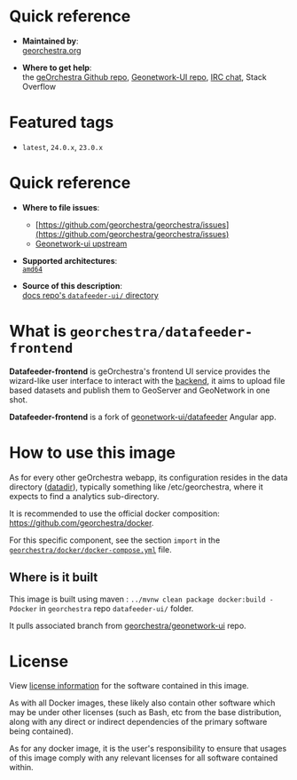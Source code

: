 # Quick reference

-    **Maintained by**:  
      [georchestra.org](https://www.georchestra.org/)

-    **Where to get help**:  
     the [geOrchestra Github repo](https://github.com/georchestra/georchestra), [Geonetwork-UI repo](https://github.com/geonetwork/geonetwork-ui/), [IRC chat](https://matrix.to/#/#georchestra:osgeo.org), Stack Overflow

# Featured tags

- `latest`, `24.0.x`, `23.0.x`

# Quick reference

- **Where to file issues**: 
  - [https://github.com/georchestra/georchestra/issues](https://github.com/georchestra/georchestra/issues)
  - [Geonetwork-ui upstream](https://github.com/geonetwork/geonetwork-ui/)

-	**Supported architectures**:   
     [`amd64`](https://hub.docker.com/r/amd64/docker/)

-	**Source of this description**:  
     [docs repo's `datafeeder-ui/` directory](https://github.com/georchestra/georchestra/blob/master/datafeeder-ui/DOCKER_HUB.md)

# What is `georchestra/datafeeder-frontend`

**Datafeeder-frontend** is geOrchestra's frontend UI service provides the wizard-like user interface to interact with the [backend](https://hub.docker.com/r/georchestra/datafeeder), it aims to upload file based datasets and publish them to GeoServer and GeoNetwork in one shot.

**Datafeeder-frontend** is a fork of [geonetwork-ui/datafeeder](https://github.com/geonetwork/geonetwork-ui/) Angular app.

# How to use this image

As for every other geOrchestra webapp, its configuration resides in the data directory ([datadir](https://github.com/georchestra/datadir)), typically something like /etc/georchestra, where it expects to find a analytics sub-directory.

It is recommended to use the official docker composition: https://github.com/georchestra/docker.

For this specific component, see the section `import` in the [`georchestra/docker/docker-compose.yml`](https://github.com/georchestra/docker/blob/master/docker-compose.yml) file.

## Where is it built

This image is built using maven : `../mvnw clean package docker:build -Pdocker` in `georchestra` repo `datafeeder-ui/` folder.

It pulls associated branch from [georchestra/geonetwork-ui](https://github.com/georchestra/geonetwork-ui/tree/georchestra-datafeeder) repo.

# License

View [license information](https://www.georchestra.org/software.html) for the software contained in this image.

As with all Docker images, these likely also contain other software which may be under other licenses (such as Bash, etc from the base distribution, along with any direct or indirect dependencies of the primary software being contained).

[//]: # (Some additional license information which was able to be auto-detected might be found in [the `repo-info` repository's georchestra/ directory]&#40;&#41;.)

As for any docker image, it is the user's responsibility to ensure that usages of this image comply with any relevant licenses for all software contained within.
